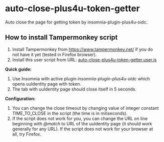 # auto-close-plus4u-token-getter
Auto close the page for getting token by insomnia-plugin-plus4u-oidc.

## How to install Tampermonkey script
1. Install Tampermonkey from https://www.tampermonkey.net/ if you do not have it yet (tested in Firefox browser).
2. Install this user script from URL: [auto-close-plus4u-token-getter.user.js](https://github.com/uumnk/auto-close-plus4u-token-getter/raw/main/auto-close-plus4u-token-getter.user.js)

**Quick guide:**
1. Use Insomnia with active plugin *insomnia-plugin-plus4u-oidc* which opens uuIdentity page with token.
2. The tab with uuIdentity page should close itself in 5 seconds.

**Configuration:**
1. You can change the close timeout by changing value of integer constant TIME_TO_CLOSE in the script (the time is in miliseconds).
2. If the script does not work for you, you can change the URL on line beginning with *@match* to URL of the uuIdentity page (it should work generally for any URL). If the script does not work for your browser at all, try Firefox.
